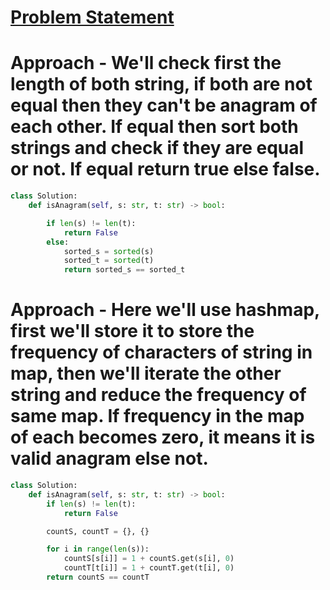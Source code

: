 # [Problem Statement](https://leetcode.com/problems/valid-anagram/)

# Approach - We'll check first the length of both string, if both are not equal then they can't be anagram of each other. If equal then sort both strings and check if they are equal or not. If equal return true else false.

```python
class Solution:
    def isAnagram(self, s: str, t: str) -> bool:

        if len(s) != len(t):
            return False
        else:
            sorted_s = sorted(s)
            sorted_t = sorted(t)
            return sorted_s == sorted_t
```

# Approach - Here we'll use hashmap, first we'll store it to store the frequency of characters of string in map, then we'll iterate the other string and reduce the frequency of same map. If frequency in the map of each becomes zero, it means it is valid anagram else not.

```python
class Solution:
    def isAnagram(self, s: str, t: str) -> bool:
        if len(s) != len(t):
            return False

        countS, countT = {}, {}

        for i in range(len(s)):
            countS[s[i]] = 1 + countS.get(s[i], 0)
            countT[t[i]] = 1 + countT.get(t[i], 0)
        return countS == countT

```
